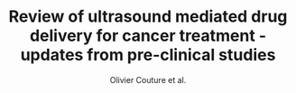 ---
cat: ciel
subcat: midas
bestof: false
author: Olivier Couture et al.
title: Review of ultrasound mediated drug delivery for cancer treatment - updates from pre-clinical studies
journal: Translational Cancer Research
year: 2014
type: article
url: http -//tcr.amegroups.com/article/view/3354
doi: 10.21037/3354
---